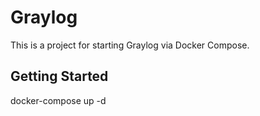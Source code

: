 # Graylog

This is a project for starting Graylog via Docker Compose.

## Getting Started

docker-compose up -d